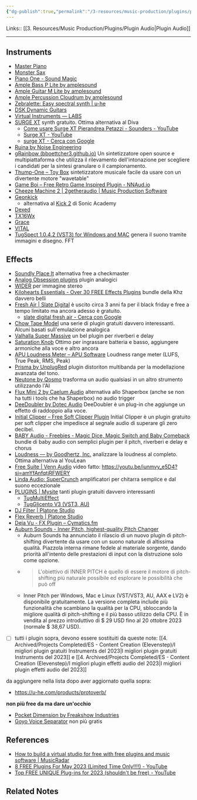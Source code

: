 ```yaml
---
{"dg-publish":true,"permalink":"/3-resources/music-production/plugins/plugin-gratis-del-2023/","tags":["note"]}
---
```


Links:: [[3. Resources/Music Production/Plugins/Plugin Audio\|Plugin Audio]]

---
## Instruments

- [Master Piano](https://agushardiman.tv/monster-piano-v3-great-free-acoustic-piano-vst-with-multi-character/)
- [Monster Sax](https://agushardiman.tv/monster-sax-v1-devian-zikri-the-ultimate-free-saxophone-vst-with-multi-articulations/)
- [Piano One - Sound Magic](https://neovst.com/piano-one/)
- [Ample Bass P Lite by amplesound](https://www.amplesound.net/en/pro-pd.asp?id=19)
- [Ample Guitar M Lite by amplesound](https://www.amplesound.net/en/pro-pd.asp?id=7)
- [Ample Percussion Cloudrum by amplesound](https://www.amplesound.net/en/pro-pd.asp?id=27)
- [Zebralette: Easy spectral synth | u-he](https://u-he.com/products/zebralette/)
- [DSK Dynamic Guitars](https://www.dskmusic.com/dsk-dynamic-guitars/)
- [Virtual Instruments — LABS](https://labs.spitfireaudio.com/?sortBy=prod_products_labs_latest)
- [SURGE XT](https://surge-synthesizer.github.io/) synth gratuito. Ottima alternativa al Diva
	- [Come usare Surge XT Pierandrea Petazzi - Sounders - YouTube](https://www.youtube.com/watch?v=piJb0ee8PNE)
	- [Surge XT - YouTube](https://www.youtube.com/results?search_query=Surge+XT)
	- [surge XT - Cerca con Google](https://www.google.com/search?q=surge+XT&oq=surge+XT&aqs=edge..69i57&sourceid=chrome&ie=UTF-8)
- [Ruina by Noise Engineering](https://noiseengineering.us/products/the-freequel-bundle-sinc-vereor-virt-vereor-ruina?title=default%2520title)
- [gRainbow (bboettcher3.github.io)](https://bboettcher3.github.io/grainbow) Un sintetizzatore open source e multipiattaforma che utilizza il rilevamento dell'intonazione per scegliere i candidati per la sintesi granulare o il campionamento.
- [Thump-One – Toy Box](https://www.toyboxaudio.com/pages/thump-one) sintetizzatore musicale facile da usare con un divertente motore "wavetable"
- [Game Boi – Free Retro Game Inspired Plugin - NNAud.io](https://nnaud.io/plugins/game-boi-free-retro-game-inspired-plugin/)
- [Cheeze Machine 2 | 2getheraudio | Music Production Software](https://www.2getheraudio.com/instruments/cheeze-machine-2/)
- [Geonkick](https://geonkick.org/) 
	- alternativa al [Kick 2](https://www.sonicacademy.com/products/kick-2) di Sonic Academy
- [Dexed](https://asb2m10.github.io/dexed/)
- [TX16Wx](https://www.tx16wx.com/)
- [Grace](https://www.onesmallclue.com/)
- [VITAL](https://vital.audio/)
- [TugSpect 1.0.4.2 (VST3) for Windows and MAC](https://tugrulakyuz.gumroad.com/l/ssxrm) genera il suono tramite immagini e disegno. FFT


## Effects

- [Soundly Place It](https://getsoundly.com/tools/) alternativa free a checkmaster
- [Analog Obsession plugins](https://www.patreon.com/analogobsession) plugin analogici
- [WIDER](https://polyversemusic.com/products/wider/) per immagine stereo
- [Kilohearts Essentials - Over 30 FREE Effects Plugins](https://kilohearts.com/products/kilohearts_essentials) bundle della Khz davvero belli
- [Fresh Air | Slate Digital](https://slatedigital.com/fresh-air/) è uscito circa 3 anni fa per il black friday e free a tempo limitato ma ancora adesso è gratuito. 
	- [slate digital fresh air - Cerca con Google](https://www.google.com/search?q=slate+digital+fresh+air&oq=slate+digital+fresh+air&aqs=edge..69i57&sourceid=chrome&ie=UTF-8)
- [Chow Tape Model](https://chowdsp.com/products.html) una serie di plugin gratuiti davvero interessanti. Alcuni basati sull'emulazione analogica
- [Valhalla Super Massive](https://valhalladsp.com/shop/reverb/valhalla-supermassive/) un bel plugin per riverberi e delay
- [Saturation Knob](https://www.softube.com/saturationknob) Ottimo per ingrassare batteria e basso, aggiungere armoniche alla voce e altro ancora
- [APU Loudness Meter – APU Software](https://www.apu.software/meter/) Loudness range meter (LUFS, True Peak, RMS, Peak)
- [Prisma by UnplugRed](https://vst.unplug.red/prisma) plugin distoriton multibanda per la modellazione avanzata del tono.
- [Neutone by Qosmo](https://neutone.space/) trasforma un audio qualsiasi in un altro strumento utilizzando l'AI
- [Flux Mini 2 by Caelum Audio](https://www.caelumaudio.com/CaelumAudio/?Page=FluxMini2) alternativa allo Shaperbox (anche se non ha tutti i tools che ha Shaperbox) no audio trigger
- [DeeDoubler by Dotec Audio](https://dotec-audio.com/deedoubler.html) DeeDoubler è un plug-in che aggiunge un effetto di raddoppio alla voce.
- [Initial Clipper – Free Soft Clipper Plugin](https://initialaudio.com/product/initial-clipper-free-plugin/) Initial Clipper è un plugin gratuito per soft clipper che impedisce al segnale audio di superare gli zero decibel.
- [BABY Audio - Freebies - Magic Dice, Magic Switch and Baby Comeback](https://babyaud.io/freebies) bundle di baby audio con semplici plugin per il pitch, riverberi e delay e chorus
- [Loudness — by Goodhertz, Inc.](https://goodhertz.com/loudness/) analizzare la loudness al completo. Ottima alternativa al YouLean
- [Free Suite | Venn Audio](https://www.vennaudio.com/free-suite/) video fatto: https://youtu.be/iunmvy_e5D4?si=amYfAnfqtjRFWERY
- [Linda Audio: SuperCrunch](https://lindaaudio.blogspot.com/2023/04/supercrunch.html) amplificatori per chitarra semplice e dal suono eccezionale
- [PLUGINS | Mysite](https://akyuz5.wixsite.com/mysite/plugins) tanti plugin gratuiti davvero interessanti 
	- [TugMultiEffect](https://tugrulakyuz.gumroad.com/l/vppufb)
	- [TugGlicento V3 (VST3, AU)](https://tugrulakyuz.gumroad.com/l/jpzjej)
- [DJ Filter | Platone Studio](https://platonestudio.com/product/dj-filter/)
- [Flex Reverb | Platone Studio](https://platonestudio.com/product/flex-reverb/)
- [Deja Vu - FX Plugin – Cymatics.fm](https://cymatics.fm/collections/store/products/deja-vu-plugin)
- [Auburn Sounds - Inner Pitch, highest-quality Pitch Changer](https://www.auburnsounds.com/products/InnerPitch.html)
	- Auburn Sounds ha annunciato il rilascio di un nuovo plugin di pitch-shifting divertente da usare con un suono naturale di altissima qualità. Piazzola interna rimane fedele al materiale sorgente, dando priorità all'intento delle prestazioni di input con la distruzione solo come opzione.
	- > L'obiettivo di INNER PITCH è quello di essere il motore di pitch-shifting più naturale possibile ed esplorare le possibilità che può off
	- Inner Pitch per Windows, Mac e Linux (VST/VST3, AU, AAX e LV2) è disponibile gratuitamente. La versione completa include più funzionalità che scambiano la qualità per la CPU, sbloccando la migliore qualità di pitch-shifting e il più basso utilizzo della CPU. È in vendita al prezzo introduttivo di $ 29 USD fino al 20 ottobre 2023 (normale $ 38,67 USD).


- [ ] tutti i plugin sopra, devono essere sostituiti da queste note: [[4. Archived/Projects Completed/ES - Content Creation (Elevenstep)/I migliori plugin gratuiti Instruments del 2023\|I migliori plugin gratuiti Instruments del 2023]] e [[4. Archived/Projects Completed/ES - Content Creation (Elevenstep)/I migliori plugin effetti audio del 2023\|I migliori plugin effetti audio del 2023]]

da aggiungere nella lista dopo aver aggiornato quella sopra: 
- https://u-he.com/products/protoverb/


**non più free da ma dare un'occhio**
- [Pocket Dimension by Freakshow Industries](https://freakshowindustries.com/pocketdimension)
- [Goyo Voice Separator](https://goyo.app/) non più gratis

## References

- [How to build a virtual studio for free with free plugins and music software | MusicRadar](https://www.musicradar.com/news/build-music-studio-free-plugins)
- [8 FREE Plugins For May 2023 (Limited Time Only!!!!) - YouTube](https://www.youtube.com/watch?v=3RwqgH-Wn5I)
- [Top FREE UNIQUE Plug-ins for 2023 (shouldn't be free) - YouTube](https://www.youtube.com/watch?v=3pgq4cRP5B0)


## Related Notes



